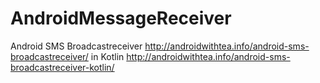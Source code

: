# AndroidMessageReceiver
Android SMS Broadcastreceiver http://androidwithtea.info/android-sms-broadcastreceiver/ 
in Kotlin http://androidwithtea.info/android-sms-broadcastreceiver-kotlin/
